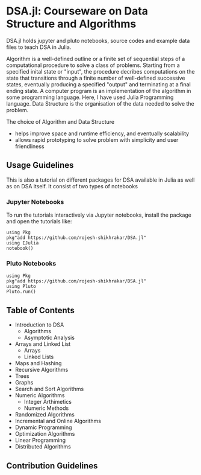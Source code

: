 # DSA.jl: Courseware on Data Structure and Algorithms
DSA.jl holds jupyter and pluto notebooks, source codes and example data files to teach DSA in Julia.

Algorithm is a well-defined outline or a finite set of sequential steps of a computational procedure to solve a class of problems. 
Starting from a specified inital state or "input", the procedure decribes computations on the state that transitions through a finite number of well-defined successive states, eventually producing a specified "output" and terminating at a final ending state.
A computer program is an implementation of the algorithm in some programming language. Here, I have used Julia Programming language.
Data Structure is the organisation of the data needed to solve the problem.

The choice of Algorithm and Data Structure
- helps improve space and runtime efficiency, and eventually scalability
- allows rapid prototyping to solve problem with simplicity and user friendliness

## Usage Guidelines
This is also a tutorial on different packages for DSA available in Julia as well as on DSA itself. It consist of two types of notebooks

### Jupyter Notebooks 
To run the tutorials interactively via Jupyter notebooks, install the package and open the tutorials like:
```
using Pkg
pkg"add https://github.com/rojesh-shikhrakar/DSA.jl"
using IJulia
notebook()
```

### Pluto Notebooks
```
using Pkg
pkg"add https://github.com/rojesh-shikhrakar/DSA.jl"
using Pluto
Pluto.run()
```

## Table of Contents
- Introduction to DSA
  - Algorithms
  - Asymptotic Analysis
- Arrays and Linked List
  - Arrays
  - Linked Lists
- Maps and Hashing
- Recursive Algorithms
- Trees
- Graphs
- Search and Sort Algorithms
- Numeric Algorithms
  - Integer Arthimetics
  - Numeric Methods
- Randomized Algorithms
- Incremental and Online Algorithms
- Dynamic Programming
- Optimization Algorithms
- Linear Programming
- Distributed Algorithms



## Contribution Guidelines


